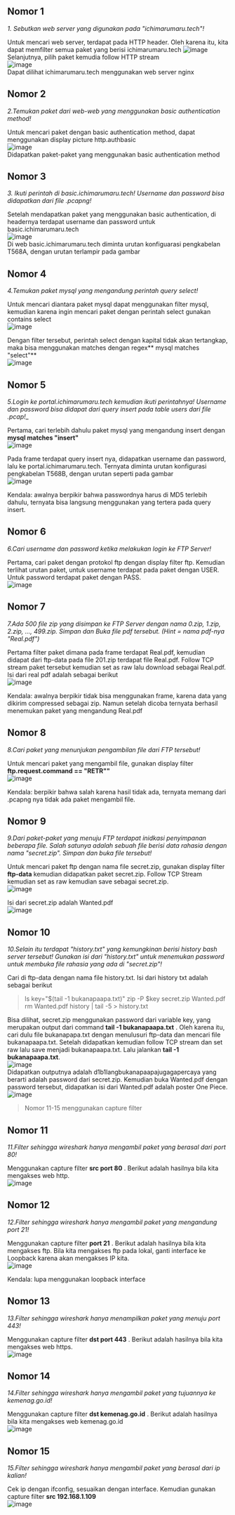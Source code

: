 ## Nomor 1
_1. Sebutkan web server yang digunakan pada "ichimarumaru.tech"!_

Untuk mencari web server, terdapat pada HTTP header. Oleh karena itu, kita dapat memfilter semua paket yang berisi ichimarumaru.tech
![image](https://user-images.githubusercontent.com/49693862/134770746-fa8ae1e9-0569-4f3a-91bb-e4b9a05ab5bd.png)<br />
Selanjutnya, pilih paket kemudia follow HTTP stream<br />
![image](https://user-images.githubusercontent.com/49693862/134770760-9e8ad384-85e8-40e6-9345-b5982c306856.png)<br />
Dapat dilihat ichimarumaru.tech menggunakan web server nginx

## Nomor 2
_2.Temukan paket dari web-web yang menggunakan basic authentication method!_

Untuk mencari paket dengan basic authentication method, dapat menggunakan display picture http.authbasic<br />
![image](https://user-images.githubusercontent.com/49693862/134770800-8d6b02ee-e869-4172-a21f-faa4bcb6c761.png)<br />
Didapatkan paket-paket yang menggunakan basic authentication method

## Nomor 3
_3. Ikuti perintah di basic.ichimarumaru.tech! Username dan password bisa didapatkan dari file .pcapng!_

Setelah mendapatkan paket yang menggunakan basic authentication, di headernya terdapat username dan password untuk basic.ichimarumaru.tech<br />
![image](https://user-images.githubusercontent.com/49693862/134770846-a1b1580a-227f-4fd8-b163-53c2bee515b7.png)<br />
Di web basic.ichimarumaru.tech diminta urutan konfiguarasi pengkabelan T568A, dengan urutan terlampir pada gambar

## Nomor 4
_4.Temukan paket mysql yang mengandung perintah query select!_

Untuk mencari diantara paket mysql dapat menggunakan filter mysql, kemudian karena ingin mencari paket dengan perintah select gunakan contains select<br />
![image](https://user-images.githubusercontent.com/49693862/134771206-4e6fa6e2-fd41-4754-8156-5a1b41d89956.png)<br />

Dengan filter tersebut, perintah select dengan kapital tidak akan tertangkap, maka bisa menggunakan matches dengan regex** mysql matches "select"** <br />
![image](https://user-images.githubusercontent.com/49693862/134771278-42acf1d1-1b2f-4396-8b10-68ad232920f0.png)<br />

## Nomor 5
_5.Login ke portal.ichimarumaru.tech kemudian ikuti perintahnya! Username dan password bisa didapat dari query insert pada table users dari file .pcap!__

Pertama, cari terlebih dahulu paket mysql yang mengandung insert dengan **mysql matches "insert"** <br />
![image](https://user-images.githubusercontent.com/49693862/134771315-37940d47-d3bc-4710-80db-41be8c2f6181.png)<br />

Pada frame terdapat query insert nya, didapatkan username dan password, lalu ke portal.ichimarumaru.tech. Ternyata diminta urutan konfigurasi pengkabelan T568B, dengan urutan seperti pada gambar<br />
![image](https://user-images.githubusercontent.com/49693862/134771344-54a9d74e-cea3-4295-b388-a6b623038c91.png)<br />

Kendala: awalnya berpikir bahwa passwordnya harus di MD5 terlebih dahulu, ternyata bisa langsung menggunakan yang tertera pada query insert.


## Nomor 6
_6.Cari username dan password ketika melakukan login ke FTP Server!_

Pertama, cari paket dengan protokol ftp dengan display filter ftp. Kemudian terlihat urutan paket, untuk username terdapat pada paket dengan USER. Untuk password terdapat paket dengan PASS.<br />
![image](https://user-images.githubusercontent.com/49693862/134771370-ac7bda12-ddcd-4348-b079-214bd6b4c065.png)<br />

## Nomor 7
_7.Ada 500 file zip yang disimpan ke FTP Server dengan nama 0.zip, 1.zip, 2.zip, ..., 499.zip. Simpan dan Buka file pdf tersebut. (Hint = nama pdf-nya "Real.pdf")_

Pertama filter paket dimana pada frame terdapat Real.pdf, kemudian didapat dari ftp-data pada file 201.zip terdapat file Real.pdf. Follow TCP stream paket tersebut kemudian set as raw lalu download sebagai Real.pdf. Isi dari real pdf adalah sebagai berikut<br />
![image](https://user-images.githubusercontent.com/49693862/134771662-9fed77ce-c760-4676-be12-59fcce22c223.png)<br />

Kendala: awalnya berpikir tidak bisa menggunakan frame, karena data yang dikirim compressed sebagai zip. Namun setelah dicoba ternyata berhasil menemukan paket yang mengandung Real.pdf

## Nomor 8
_8.Cari paket yang menunjukan pengambilan file dari FTP tersebut!_

Untuk mencari paket yang mengambil file, gunakan display filter **ftp.request.command  == "RETR""** <br />
![image](https://user-images.githubusercontent.com/49693862/134771706-34ebcd2c-0c41-426e-be95-34fa00aa1fc7.png)<br />

Kendala: berpikir bahwa salah karena hasil tidak ada, ternyata memang dari .pcapng nya tidak ada paket mengambil file.

## Nomor 9
_9.Dari paket-paket yang menuju FTP terdapat inidkasi penyimpanan beberapa file. Salah satunya adalah sebuah file berisi data rahasia dengan nama "secret.zip". Simpan dan buka file tersebut!_

Untuk mencari paket ftp dengan nama file secret.zip, gunakan display filter **ftp-data** kemudian didapatkan paket secret.zip. Follow TCP Stream kemudian set as raw kemudian save sebagai secret.zip. <br />
![image](https://user-images.githubusercontent.com/49693862/134771749-52b9d0ce-2999-4fcf-b40d-ed61a4dd78ff.png)<br />

Isi dari secret.zip adalah Wanted.pdf <br />
![image](https://user-images.githubusercontent.com/49693862/134771755-1c292f7d-e0ec-4d26-af62-c1364aef961b.png)<br />

## Nomor 10
_10.Selain itu terdapat "history.txt" yang kemungkinan berisi history bash server tersebut! Gunakan isi dari "history.txt" untuk menemukan password untuk membuka file rahasia yang ada di "secret.zip"!_

Cari di ftp-data dengan nama file history.txt. Isi dari history txt adalah sebagai berikut
> ls
> key="$(tail -1 bukanapaapa.txt)"
> zip -P $key secret.zip Wanted.pdf
> rm Wanted.pdf
> history | tail -5 > history.txt

Bisa dilihat, secret.zip menggunakan password dari variable key, yang merupakan output dari command **tail -1 bukanapaapa.txt** . Oleh karena itu, cari dulu file bukanapapa.txt dengan menulusuri ftp-data dan mencari file bukanapaapa.txt. Setelah didapatkan kemudian follow TCP stream dan set raw lalu save menjadi bukanapaapa.txt. Lalu jalankan **tail -1 bukanapaapa.txt**. <br />
![image](https://user-images.githubusercontent.com/49693862/134771927-975c4157-9fbf-448b-97c1-6648197d76b5.png)<br />
Didapatkan outputnya adalah d1b1langbukanapaapajugagapercaya yang berarti adalah password dari secret.zip. Kemudian buka Wanted.pdf dengan password tersebut, didapatkan isi dari Wanted.pdf adalah poster One Piece.<br />
![image](https://user-images.githubusercontent.com/49693862/134771957-64142156-c512-42c5-8399-b1ed8edeb4d4.png)<br />

> Nomor 11-15 menggunakan capture filter

## Nomor 11
_11.Filter sehingga wireshark hanya mengambil paket yang berasal dari port 80!_

Menggunakan capture filter **src port 80** . Berikut adalah hasilnya bila kita mengakses web http.<br />
![image](https://user-images.githubusercontent.com/49693862/134772003-7c919c86-4581-4a8e-a2fb-0fccb9e939b2.png)<br />

## Nomor 12
_12.Filter sehingga wireshark hanya mengambil paket yang mengandung port 21!_

Menggunakan capture filter **port 21** . Berikut adalah hasilnya bila kita mengakses ftp. Bila kita mengakses ftp pada lokal, ganti interface ke Loopback karena akan mengakses IP kita.<br />
![image](https://user-images.githubusercontent.com/49693862/134772017-1b6ff771-59ca-4a2a-a0f7-f8cd8bbabfc9.png)<br />

Kendala: lupa menggunakan loopback interface

## Nomor 13   
_13.Filter sehingga wireshark hanya menampilkan paket yang menuju port 443!_

Menggunakan capture filter **dst port 443** . Berikut adalah hasilnya bila kita mengakses web https.<br />
![image](https://user-images.githubusercontent.com/49693862/134772042-fd4a68ae-d616-4cc9-8ba5-ffe60e16056a.png)<br />

## Nomor 14
_14.Filter sehingga wireshark hanya mengambil paket yang tujuannya ke kemenag.go.id!_

Menggunakan capture filter **dst kemenag.go.id** . Berikut adalah hasilnya bila kita mengakses web kemenag.go.id<br />
![image](https://user-images.githubusercontent.com/49693862/134772054-73f0622d-7341-4b1d-a39a-b7638b1b1a99.png)<br />

## Nomor 15
_15.Filter sehingga wireshark hanya mengambil paket yang berasal dari ip kalian!_

Cek ip dengan ifconfig, sesuaikan dengan interface. Kemudian gunakan capture filter **src 192.168.1.109**<br />
![image](https://user-images.githubusercontent.com/49693862/134772076-2f67ed9d-f809-4246-8b12-813805bbcfdc.png)<br />



